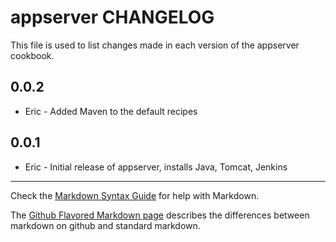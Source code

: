 appserver CHANGELOG
===================

This file is used to list changes made in each version of the appserver cookbook.

0.0.2
-----
- Eric - Added Maven to the default recipes

0.0.1
-----
- Eric - Initial release of appserver, installs Java, Tomcat, Jenkins

- - -
Check the [Markdown Syntax Guide](http://daringfireball.net/projects/markdown/syntax) for help with Markdown.

The [Github Flavored Markdown page](http://github.github.com/github-flavored-markdown/) describes the differences between markdown on github and standard markdown.
